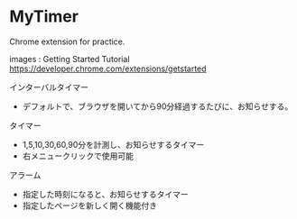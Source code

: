 # MyTimer
Chrome extension for practice.

images : Getting Started Tutorial https://developer.chrome.com/extensions/getstarted

インターバルタイマー
- デフォルトで、ブラウザを開いてから90分経過するたびに、お知らせする。

タイマー
- 1,5,10,30,60,90分を計測し、お知らせするタイマー
-  右メニュークリックで使用可能

アラーム
- 指定した時刻になると、お知らせするタイマー
- 指定したページを新しく開く機能付き
